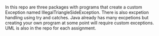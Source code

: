 In this repo are three packages with programs that create a custom Exception named IllegalTriangleSideException. There is also excpetion handling using try and catches.
Java already has many excpetions but creating your own program at some point will require custom exceptions. UML is also in the repo for each assignment. 

